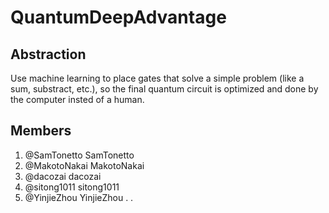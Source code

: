 # QuantumDeepAdvantage

## Abstraction
Use machine learning to place gates that solve a simple problem (like a sum, substract, etc.), so the final quantum circuit is optimized and done by the computer insted of a human.

## Members
1. @SamTonetto SamTonetto
2. @MakotoNakai MakotoNakai
3. @dacozai dacozai
4. @sitong1011 sitong1011
5. @YinjieZhou YinjieZhou
.
.

